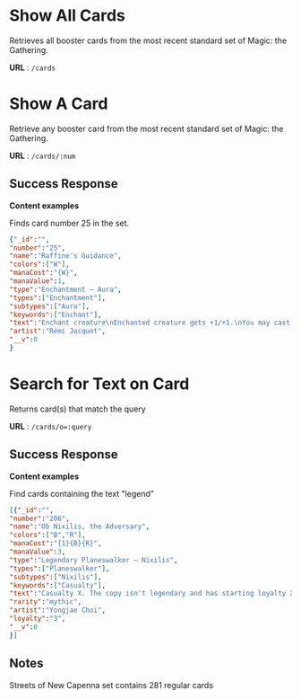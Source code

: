 # Show All Cards

Retrieves all booster cards from the most recent standard set of Magic: the Gathering.

**URL** : `/cards`

# Show A Card

Retrieve any booster card from the most recent standard set of Magic: the Gathering.

**URL** : `/cards/:num`

## Success Response

**Content examples**

Finds card number 25 in the set.

```json
{"_id":"",
"number":"25",
"name":"Raffine's Guidance",
"colors":["W"],
"manaCost":"{W}",
"manaValue":1,
"type":"Enchantment — Aura",
"types":["Enchantment"],
"subtypes":["Aura"],
"keywords":["Enchant"],
"text":"Enchant creature\nEnchanted creature gets +1/+1.\nYou may cast Raffine's Guidance from your graveyard by paying {2}{W} rather than paying its mana cost.","rarity":"common",
"artist":"Rémi Jacquot",
"__v":0
}
```
# Search for Text on Card

Returns card(s) that match the query 

**URL** : `/cards/o=:query`

## Success Response

**Content examples**

Find cards containing the text "legend"

```json
[{"_id":"",
"number":"206",
"name":"Ob Nixilis, the Adversary",
"colors":["B","R"],
"manaCost":"{1}{B}{R}",
"manaValue":3,
"type":"Legendary Planeswalker — Nixilis",
"types":["Planeswalker"],
"subtypes":["Nixilis"],
"keywords":["Casualty"],
"text":"Casualty X. The copy isn't legendary and has starting loyalty X. (As you cast this spell, you may sacrifice a creature with power X. When you do, copy this spell. The copy becomes a token.)\n[+1]: Each opponent loses 2 life unless they discard a card. If you control a Demon or Devil, you gain 2 life.\n[−2]: Create a 1/1 red Devil creature token with \"When this creature dies, it deals 1 damage to any target.\"\n[−7]: Target player draws seven cards and loses 7 life.",
"rarity":"mythic",
"artist":"Yongjae Choi",
"loyalty":"3",
"__v":0
}]
```

## Notes
Streets of New Capenna set contains 281 regular cards
